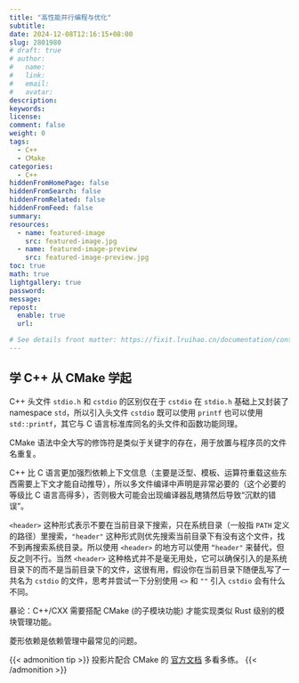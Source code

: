 ```yaml
---
title: "高性能并行编程与优化"
subtitle:
date: 2024-12-08T12:16:15+08:00
slug: 2801980
# draft: true
# author:
#   name:
#   link:
#   email:
#   avatar:
description:
keywords:
license:
comment: false
weight: 0
tags:
  - C++
  - CMake
categories:
  - C++
hiddenFromHomePage: false
hiddenFromSearch: false
hiddenFromRelated: false
hiddenFromFeed: false
summary:
resources:
  - name: featured-image
    src: featured-image.jpg
  - name: featured-image-preview
    src: featured-image-preview.jpg
toc: true
math: true
lightgallery: true
password:
message:
repost:
  enable: true
  url:

# See details front matter: https://fixit.lruihao.cn/documentation/content-management/introduction/#front-matter
---
```


<!--more-->

## 学 C++ 从 CMake 学起

C++ 头文件 `stdio.h` 和 `cstdio` 的区别仅在于 `cstdio` 在 `stdio.h` 基础上又封装了 namespace `std`，所以引入头文件 `cstdio` 既可以使用 `printf` 也可以使用 `std::printf`，其它与 C 语言标准库同名的头文件和函数功能同理。

CMake 语法中全大写的修饰符是类似于关键字的存在，用于放置与程序员的文件名重复。

C++ 比 C 语言更加强烈依赖上下文信息（主要是泛型、模板、运算符重载这些东西需要上下文才能自动推导），所以多文件编译中声明是非常必要的（这个必要的等级比 C 语言高得多），否则极大可能会出现编译器乱瞎猜然后导致“沉默的错误”。

`<header>` 这种形式表示不要在当前目录下搜索，只在系统目录（一般指 `PATH` 定义的路径）里搜索，`"header"` 这种形式则优先搜索当前目录下有没有这个文件，找不到再搜索系统目录。所以使用 `<header>` 的地方可以使用 `“header"` 来替代，但反之则不行。当然 `<header>` 这种格式并不是毫无用处，它可以确保引入的是系统目录下的而不是当前目录下的文件，这很有用，假设你在当前目录下随便乱写了一共名为 `cstdio` 的文件，思考并尝试一下分别使用 `<>` 和 `""` 引入 `cstdio` 会有什么不同。

暴论：C++/CXX 需要搭配 CMake (的子模块功能) 才能实现类似 Rust 级别的模块管理功能。

菱形依赖是依赖管理中最常见的问题。

{{< admonition tip >}}
投影片配合 CMake 的 [官方文档](https://cmake.org/cmake/help/latest/) 多看多练。
{{< /admonition >}}
